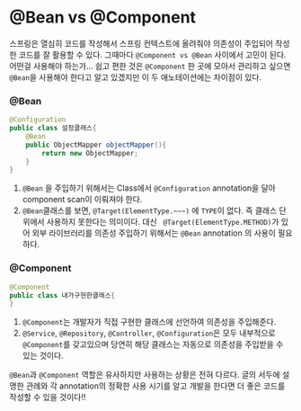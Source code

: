 # @Bean vs @Component
스프링은 열심히 코드를 작성해서 스프링 컨텍스트에 올려줘야 의존성이 주입되어 작성한 코드를 잘 활용할 수 있다. 그때마다 ```@Component vs @Bean``` 사이에서 고민이 된다. 어떤걸 사용해야 하는가... 쉽고 편한 것은 ```@Component``` 한 곳에 모아서 관리하고 싶으면 ```@Bean```을 사용해야 한다고 알고 있겠지만 이 두 애노테이션에는 차이점이 있다.

### @Bean
```java
@Configuration
public class 설정클래스{
	@Bean
	public ObjectMapper objectMapper(){
		return new ObjectMapper;
	}
}
```
1. ```@Bean``` 을 주입하기 위해서는 Class에서 ```@Configuration``` annotation을 달아 component scan이 이뤄져야 한다.
2. ```@Bean```클래스를 보면, ```@Target(ElementType.~~~)``` 에 ```TYPE```이 없다. 즉 클래스 단위에서 사용하지 못한다는 의미이다. 대신 ``` @Target(ElementType.METHOD)```가 있어 외부 라이브러리를 의존성 주입하기 위해서는 ```@Bean``` annotation 의 사용이 필요하다. 

### @Component
```java
@Component
public class 내가구현한클래스{
}
```
1. ```@Component```는 개발자가 직접 구현한 클래스에 선언하여 의존성을 주입해준다.
2. ```@Service```, ```@Repository```, ```@Controller```, ```@Configuration```은 모두 내부적으로 ```@Component```를 갖고있으며 당연히 해당 클래스는 자동으로 의존성을 주입받을 수 있는 것이다.

 ```@Bean```과 ```@Component``` 역할은 유사하지만 사용하는 상황은 전혀 다르다. 글의 서두에 설명한 관례와 각 annotation의 정확한 사용 시기를 알고 개발을 한다면 더 좋은 코드를 작성할 수 있을 것이다!!
